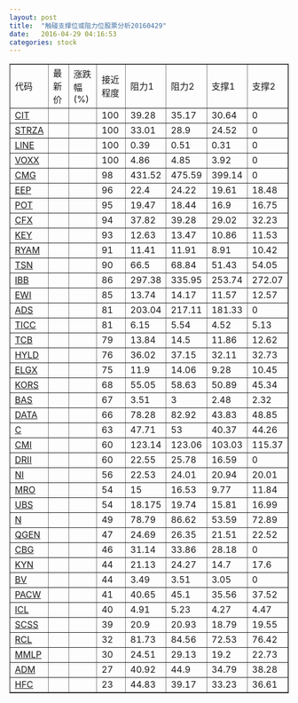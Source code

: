 ```yaml
---
layout: post
title:  "触碰支撑位或阻力位股票分析20160429"
date:   2016-04-29 04:16:53
categories: stock
---
```

<script type="text/javascript">
var stockList = []
stockList.push('gb_cit');
stockList.push('gb_strza');
stockList.push('gb_line');
stockList.push('gb_voxx');
stockList.push('gb_cmg');
stockList.push('gb_eep');
stockList.push('gb_pot');
stockList.push('gb_cfx');
stockList.push('gb_key');
stockList.push('gb_ryam');
stockList.push('gb_tsn');
stockList.push('gb_ibb');
stockList.push('gb_ewi');
stockList.push('gb_ads');
stockList.push('gb_ticc');
stockList.push('gb_tcb');
stockList.push('gb_hyld');
stockList.push('gb_elgx');
stockList.push('gb_kors');
stockList.push('gb_bas');
stockList.push('gb_data');
stockList.push('gb_c');
stockList.push('gb_cmi');
stockList.push('gb_drii');
stockList.push('gb_ni');
stockList.push('gb_mro');
stockList.push('gb_ubs');
stockList.push('gb_n');
stockList.push('gb_qgen');
stockList.push('gb_cbg');
stockList.push('gb_kyn');
stockList.push('gb_bv');
stockList.push('gb_pacw');
stockList.push('gb_icl');
stockList.push('gb_scss');
stockList.push('gb_rcl');
stockList.push('gb_mmlp');
stockList.push('gb_adm');
stockList.push('gb_hfc');
</script>
<table border="1">
 <tr>
 <td>代码</td>
 <td>最新价</td>
 <td>涨跌幅(%)</td>
 <td>接近程度</td>
 <td>阻力1</td>
 <td>阻力2</td>
 <td>支撑1</td>
 <td>支撑2</td>
</tr>
  <tr id="cit" class="red">
  <td><a href="http://stock.finance.sina.com.cn/usstock/quotes/CIT.html" target="_blank">CIT</a></td><td></td><td></td><td>100</td><td>39.28</td><td>35.17</td><td>30.64</td><td>0</td></tr>
  <tr id="strza" class="green">
  <td><a href="http://stock.finance.sina.com.cn/usstock/quotes/STRZA.html" target="_blank">STRZA</a></td><td></td><td></td><td>100</td><td>33.01</td><td>28.9</td><td>24.52</td><td>0</td></tr>
  <tr id="line" class="red">
  <td><a href="http://stock.finance.sina.com.cn/usstock/quotes/LINE.html" target="_blank">LINE</a></td><td></td><td></td><td>100</td><td>0.39</td><td>0.51</td><td>0.31</td><td>0</td></tr>
  <tr id="voxx" class="red">
  <td><a href="http://stock.finance.sina.com.cn/usstock/quotes/VOXX.html" target="_blank">VOXX</a></td><td></td><td></td><td>100</td><td>4.86</td><td>4.85</td><td>3.92</td><td>0</td></tr>
  <tr id="cmg" class="red">
  <td><a href="http://stock.finance.sina.com.cn/usstock/quotes/CMG.html" target="_blank">CMG</a></td><td></td><td></td><td>98</td><td>431.52</td><td>475.59</td><td>399.14</td><td>0</td></tr>
  <tr id="eep" class="red">
  <td><a href="http://stock.finance.sina.com.cn/usstock/quotes/EEP.html" target="_blank">EEP</a></td><td></td><td></td><td>96</td><td>22.4</td><td>24.22</td><td>19.61</td><td>18.48</td></tr>
  <tr id="pot" class="green">
  <td><a href="http://stock.finance.sina.com.cn/usstock/quotes/POT.html" target="_blank">POT</a></td><td></td><td></td><td>95</td><td>19.47</td><td>18.44</td><td>16.9</td><td>16.75</td></tr>
  <tr id="cfx" class="green">
  <td><a href="http://stock.finance.sina.com.cn/usstock/quotes/CFX.html" target="_blank">CFX</a></td><td></td><td></td><td>94</td><td>37.82</td><td>39.28</td><td>29.02</td><td>32.23</td></tr>
  <tr id="key" class="red">
  <td><a href="http://stock.finance.sina.com.cn/usstock/quotes/KEY.html" target="_blank">KEY</a></td><td></td><td></td><td>93</td><td>12.63</td><td>13.47</td><td>10.86</td><td>11.53</td></tr>
  <tr id="ryam" class="green">
  <td><a href="http://stock.finance.sina.com.cn/usstock/quotes/RYAM.html" target="_blank">RYAM</a></td><td></td><td></td><td>91</td><td>11.41</td><td>11.91</td><td>8.91</td><td>10.42</td></tr>
  <tr id="tsn" class="red">
  <td><a href="http://stock.finance.sina.com.cn/usstock/quotes/TSN.html" target="_blank">TSN</a></td><td></td><td></td><td>90</td><td>66.5</td><td>68.84</td><td>51.43</td><td>54.05</td></tr>
  <tr id="ibb" class="green">
  <td><a href="http://stock.finance.sina.com.cn/usstock/quotes/IBB.html" target="_blank">IBB</a></td><td></td><td></td><td>86</td><td>297.38</td><td>335.95</td><td>253.74</td><td>272.07</td></tr>
  <tr id="ewi" class="green">
  <td><a href="http://stock.finance.sina.com.cn/usstock/quotes/EWI.html" target="_blank">EWI</a></td><td></td><td></td><td>85</td><td>13.74</td><td>14.17</td><td>11.57</td><td>12.57</td></tr>
  <tr id="ads" class="red">
  <td><a href="http://stock.finance.sina.com.cn/usstock/quotes/ADS.html" target="_blank">ADS</a></td><td></td><td></td><td>81</td><td>203.04</td><td>217.11</td><td>181.33</td><td>0</td></tr>
  <tr id="ticc" class="green">
  <td><a href="http://stock.finance.sina.com.cn/usstock/quotes/TICC.html" target="_blank">TICC</a></td><td></td><td></td><td>81</td><td>6.15</td><td>5.54</td><td>4.52</td><td>5.13</td></tr>
  <tr id="tcb" class="red">
  <td><a href="http://stock.finance.sina.com.cn/usstock/quotes/TCB.html" target="_blank">TCB</a></td><td></td><td></td><td>79</td><td>13.84</td><td>14.5</td><td>11.86</td><td>12.62</td></tr>
  <tr id="hyld" class="green">
  <td><a href="http://stock.finance.sina.com.cn/usstock/quotes/HYLD.html" target="_blank">HYLD</a></td><td></td><td></td><td>76</td><td>36.02</td><td>37.15</td><td>32.11</td><td>32.73</td></tr>
  <tr id="elgx" class="red">
  <td><a href="http://stock.finance.sina.com.cn/usstock/quotes/ELGX.html" target="_blank">ELGX</a></td><td></td><td></td><td>75</td><td>11.9</td><td>14.06</td><td>9.28</td><td>10.45</td></tr>
  <tr id="kors" class="red">
  <td><a href="http://stock.finance.sina.com.cn/usstock/quotes/KORS.html" target="_blank">KORS</a></td><td></td><td></td><td>68</td><td>55.05</td><td>58.63</td><td>50.89</td><td>45.34</td></tr>
  <tr id="bas" class="red">
  <td><a href="http://stock.finance.sina.com.cn/usstock/quotes/BAS.html" target="_blank">BAS</a></td><td></td><td></td><td>67</td><td>3.51</td><td>3</td><td>2.48</td><td>2.32</td></tr>
  <tr id="data" class="green">
  <td><a href="http://stock.finance.sina.com.cn/usstock/quotes/DATA.html" target="_blank">DATA</a></td><td></td><td></td><td>66</td><td>78.28</td><td>82.92</td><td>43.83</td><td>48.85</td></tr>
  <tr id="c" class="red">
  <td><a href="http://stock.finance.sina.com.cn/usstock/quotes/C.html" target="_blank">C</a></td><td></td><td></td><td>63</td><td>47.71</td><td>53</td><td>40.37</td><td>44.26</td></tr>
  <tr id="cmi" class="green">
  <td><a href="http://stock.finance.sina.com.cn/usstock/quotes/CMI.html" target="_blank">CMI</a></td><td></td><td></td><td>60</td><td>123.14</td><td>123.06</td><td>103.03</td><td>115.37</td></tr>
  <tr id="drii" class="red">
  <td><a href="http://stock.finance.sina.com.cn/usstock/quotes/DRII.html" target="_blank">DRII</a></td><td></td><td></td><td>60</td><td>22.55</td><td>25.78</td><td>16.59</td><td>0</td></tr>
  <tr id="ni" class="green">
  <td><a href="http://stock.finance.sina.com.cn/usstock/quotes/NI.html" target="_blank">NI</a></td><td></td><td></td><td>56</td><td>22.53</td><td>24.01</td><td>20.94</td><td>20.01</td></tr>
  <tr id="mro" class="red">
  <td><a href="http://stock.finance.sina.com.cn/usstock/quotes/MRO.html" target="_blank">MRO</a></td><td></td><td></td><td>54</td><td>15</td><td>16.53</td><td>9.77</td><td>11.84</td></tr>
  <tr id="ubs" class="green">
  <td><a href="http://stock.finance.sina.com.cn/usstock/quotes/UBS.html" target="_blank">UBS</a></td><td></td><td></td><td>54</td><td>18.175</td><td>19.74</td><td>15.81</td><td>16.99</td></tr>
  <tr id="n" class="red">
  <td><a href="http://stock.finance.sina.com.cn/usstock/quotes/N.html" target="_blank">N</a></td><td></td><td></td><td>49</td><td>78.79</td><td>86.62</td><td>53.59</td><td>72.89</td></tr>
  <tr id="qgen" class="green">
  <td><a href="http://stock.finance.sina.com.cn/usstock/quotes/QGEN.html" target="_blank">QGEN</a></td><td></td><td></td><td>47</td><td>24.69</td><td>26.35</td><td>21.51</td><td>22.52</td></tr>
  <tr id="cbg" class="red">
  <td><a href="http://stock.finance.sina.com.cn/usstock/quotes/CBG.html" target="_blank">CBG</a></td><td></td><td></td><td>46</td><td>31.14</td><td>33.86</td><td>28.18</td><td>0</td></tr>
  <tr id="kyn" class="green">
  <td><a href="http://stock.finance.sina.com.cn/usstock/quotes/KYN.html" target="_blank">KYN</a></td><td></td><td></td><td>44</td><td>21.13</td><td>24.27</td><td>14.7</td><td>17.6</td></tr>
  <tr id="bv" class="red">
  <td><a href="http://stock.finance.sina.com.cn/usstock/quotes/BV.html" target="_blank">BV</a></td><td></td><td></td><td>44</td><td>3.49</td><td>3.51</td><td>3.05</td><td>0</td></tr>
  <tr id="pacw" class="red">
  <td><a href="http://stock.finance.sina.com.cn/usstock/quotes/PACW.html" target="_blank">PACW</a></td><td></td><td></td><td>41</td><td>40.65</td><td>45.1</td><td>35.56</td><td>37.52</td></tr>
  <tr id="icl" class="red">
  <td><a href="http://stock.finance.sina.com.cn/usstock/quotes/ICL.html" target="_blank">ICL</a></td><td></td><td></td><td>40</td><td>4.91</td><td>5.23</td><td>4.27</td><td>4.47</td></tr>
  <tr id="scss" class="red">
  <td><a href="http://stock.finance.sina.com.cn/usstock/quotes/SCSS.html" target="_blank">SCSS</a></td><td></td><td></td><td>39</td><td>20.9</td><td>20.93</td><td>18.79</td><td>19.55</td></tr>
  <tr id="rcl" class="green">
  <td><a href="http://stock.finance.sina.com.cn/usstock/quotes/RCL.html" target="_blank">RCL</a></td><td></td><td></td><td>32</td><td>81.73</td><td>84.56</td><td>72.53</td><td>76.42</td></tr>
  <tr id="mmlp" class="green">
  <td><a href="http://stock.finance.sina.com.cn/usstock/quotes/MMLP.html" target="_blank">MMLP</a></td><td></td><td></td><td>30</td><td>24.51</td><td>29.13</td><td>19.2</td><td>22.73</td></tr>
  <tr id="adm" class="red">
  <td><a href="http://stock.finance.sina.com.cn/usstock/quotes/ADM.html" target="_blank">ADM</a></td><td></td><td></td><td>27</td><td>40.92</td><td>44.9</td><td>34.79</td><td>38.28</td></tr>
  <tr id="hfc" class="green">
  <td><a href="http://stock.finance.sina.com.cn/usstock/quotes/HFC.html" target="_blank">HFC</a></td><td></td><td></td><td>23</td><td>44.83</td><td>39.17</td><td>33.23</td><td>36.61</td></tr>
</table>
